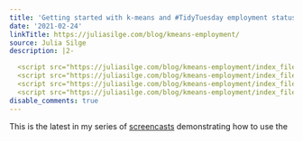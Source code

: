 ```yaml
---
title: 'Getting started with k-means and #TidyTuesday employment status'
date: '2021-02-24'
linkTitle: https://juliasilge.com/blog/kmeans-employment/
source: Julia Silge
description: |2-

  <script src="https://juliasilge.com/blog/kmeans-employment/index_files/header-attrs/header-attrs.js"></script>
  <script src="https://juliasilge.com/blog/kmeans-employment/index_files/htmlwidgets/htmlwidgets.js"></script>
  <script src="https://juliasilge.com/blog/kmeans-employment/index_files/pymjs/pym.v1.js"></script>
  <script src="https://juliasilge.com/blog/kmeans-employment/index_files/widgetframe-binding/widgetframe.js"></script> <p>This is the latest in my series of <a href="https://juliasilge.com/category/tidymodels/">screencasts</a> demonstrating how to use the <a href="https://www.tidymo ...
disable_comments: true
---
```


<script src="https://juliasilge.com/blog/kmeans-employment/index_files/header-attrs/header-attrs.js"></script>
<script src="https://juliasilge.com/blog/kmeans-employment/index_files/htmlwidgets/htmlwidgets.js"></script>
<script src="https://juliasilge.com/blog/kmeans-employment/index_files/pymjs/pym.v1.js"></script>
<script src="https://juliasilge.com/blog/kmeans-employment/index_files/widgetframe-binding/widgetframe.js"></script> <p>This is the latest in my series of <a href="https://juliasilge.com/category/tidymodels/">screencasts</a> demonstrating how to use the <a href="https://www.tidymo ...
